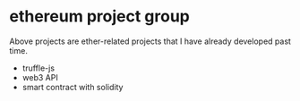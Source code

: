 # ethereum project group
Above projects are ether-related projects that I have already developed past time.
- truffle-js
- web3 API
- smart contract with solidity
